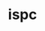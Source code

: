 ---
title: "ispc"
layout: cache
categories: [package, develop]
meta: {"versions": ["1.23.0"], "compilers": ["gcc@=11.1.0"], "oss": ["ubuntu20.04"], "platforms": ["linux"], "targets": ["x86_64_v3"], "stacks": ["data-vis-sdk", "root"], "num_specs": 7, "num_specs_by_stack": {"data-vis-sdk": 7, "root": 7}}
spec_details: [{"hash": "6xtjz5dxjpqo3os6cl6o3u7322ld6qfi", "compiler": "gcc@=11.1.0", "versions": ["1.23.0"], "os": "ubuntu20.04", "platform": "linux", "target": "x86_64_v3", "variants": ["build_system=cmake", "build_type=Release", "generator=make", "~ipo", "patches=f6a413b"], "stacks": ["data-vis-sdk", "root"], "size": "-", "tarball": "https://binaries.spack.io/develop/build_cache/linux-ubuntu20.04-x86_64_v3/gcc-11.1.0/ispc-1.23.0/linux-ubuntu20.04-x86_64_v3-gcc-11.1.0-ispc-1.23.0-6xtjz5dxjpqo3os6cl6o3u7322ld6qfi.spack"}, {"hash": "ixlcia5foucrbx2f4fqdk2hj6tx5o4f2", "compiler": "gcc@=11.1.0", "versions": ["1.23.0"], "os": "ubuntu20.04", "platform": "linux", "target": "x86_64_v3", "variants": ["build_system=cmake", "build_type=Release", "generator=make", "~ipo", "patches=f6a413b"], "stacks": ["data-vis-sdk", "root"], "size": "-", "tarball": "https://binaries.spack.io/develop/build_cache/linux-ubuntu20.04-x86_64_v3/gcc-11.1.0/ispc-1.23.0/linux-ubuntu20.04-x86_64_v3-gcc-11.1.0-ispc-1.23.0-ixlcia5foucrbx2f4fqdk2hj6tx5o4f2.spack"}, {"hash": "t7zlgow22kslnvreeumvfoihudcic6ut", "compiler": "gcc@=11.1.0", "versions": ["1.23.0"], "os": "ubuntu20.04", "platform": "linux", "target": "x86_64_v3", "variants": ["build_system=cmake", "build_type=Release", "generator=make", "~ipo", "patches=f6a413b"], "stacks": ["data-vis-sdk", "root"], "size": "-", "tarball": "https://binaries.spack.io/develop/build_cache/linux-ubuntu20.04-x86_64_v3/gcc-11.1.0/ispc-1.23.0/linux-ubuntu20.04-x86_64_v3-gcc-11.1.0-ispc-1.23.0-t7zlgow22kslnvreeumvfoihudcic6ut.spack"}, {"hash": "y4lplomkd424ugklmwhduej4raqjv5ef", "compiler": "gcc@=11.1.0", "versions": ["1.23.0"], "os": "ubuntu20.04", "platform": "linux", "target": "x86_64_v3", "variants": ["build_system=cmake", "build_type=Release", "generator=make", "~ipo", "patches=f6a413b"], "stacks": ["data-vis-sdk", "root"], "size": "-", "tarball": "https://binaries.spack.io/develop/build_cache/linux-ubuntu20.04-x86_64_v3/gcc-11.1.0/ispc-1.23.0/linux-ubuntu20.04-x86_64_v3-gcc-11.1.0-ispc-1.23.0-y4lplomkd424ugklmwhduej4raqjv5ef.spack"}, {"hash": "kuzwtnyd2wohej2mmtmyzushhgnagvfb", "compiler": "gcc@=11.1.0", "versions": ["1.23.0"], "os": "ubuntu20.04", "platform": "linux", "target": "x86_64_v3", "variants": ["build_system=cmake", "build_type=Release", "generator=make", "~ipo", "patches=f6a413b"], "stacks": ["data-vis-sdk", "root"], "size": "-", "tarball": "https://binaries.spack.io/develop/build_cache/linux-ubuntu20.04-x86_64_v3/gcc-11.1.0/ispc-1.23.0/linux-ubuntu20.04-x86_64_v3-gcc-11.1.0-ispc-1.23.0-kuzwtnyd2wohej2mmtmyzushhgnagvfb.spack"}, {"hash": "vsui6kpgwmtyrfakto3sp6xgzujm5n62", "compiler": "gcc@=11.1.0", "versions": ["1.23.0"], "os": "ubuntu20.04", "platform": "linux", "target": "x86_64_v3", "variants": ["build_system=cmake", "build_type=Release", "generator=make", "~ipo", "patches=f6a413b"], "stacks": ["data-vis-sdk", "root"], "size": "-", "tarball": "https://binaries.spack.io/develop/build_cache/linux-ubuntu20.04-x86_64_v3/gcc-11.1.0/ispc-1.23.0/linux-ubuntu20.04-x86_64_v3-gcc-11.1.0-ispc-1.23.0-vsui6kpgwmtyrfakto3sp6xgzujm5n62.spack"}, {"hash": "fbwfwh5kufwgvm2g2ixyomwdb7x4ufdt", "compiler": "gcc@=11.1.0", "versions": ["1.23.0"], "os": "ubuntu20.04", "platform": "linux", "target": "x86_64_v3", "variants": ["build_system=cmake", "build_type=Release", "generator=make", "~ipo", "patches=f6a413b"], "stacks": ["data-vis-sdk", "root"], "size": "-", "tarball": "https://binaries.spack.io/develop/build_cache/linux-ubuntu20.04-x86_64_v3/gcc-11.1.0/ispc-1.23.0/linux-ubuntu20.04-x86_64_v3-gcc-11.1.0-ispc-1.23.0-fbwfwh5kufwgvm2g2ixyomwdb7x4ufdt.spack"}]
---